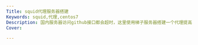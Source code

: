 ```yaml
---
Title: squid代理服务器搭建
Keywords: squid,代理,centos7
Description: 国内服务器访问github接口都会超时，这里使用梯子服务器搭建一个代理提高成功率
Cover: 

---
```



